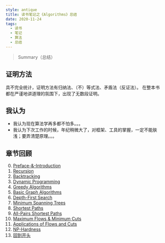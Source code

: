 ```yaml
---
style: antique
title: 读书笔记之《Algorithms》总结
date: 2020-11-24
tags:
  - 读书
  - 笔记
  - 算法
  - 总结
---
```


> Summary（总结）

## 证明方法

具不完全统计，证明方法有归纳法、（不）等式法、矛盾法（反证法）。
在整本书都在严谨地讲道理的氛围下，出现了无数段证明。

## 我认为

- 我认为现在算法学再多都不怕多。。。
- 我认为下次工作的时候，年纪稍微大了，对框架、工具的掌握，一定不能肤浅；要弄清楚原理。。。

## 章节回顾

0. [Preface-&-Introduction](post:Book-Algorithms-0-Preface-&-Introduction)
1. [Recursion](post:Book-Algorithms-1-Recursion)
1. [Backtracking](post:Book-Algorithms-2-Backtracking)
1. [Dynamic Programming](post:Book-Algorithms-3-Dynamic-Programming)
1. [Greedy Algorithms](post:Book-Algorithms-4-Greedy-Algorithms)
1. [Basic Graph Algorithms](post:Book-Algorithms-5-Basic-Graph-Algorithms)
1. [Depth-First Search](post:Book-Algorithms-6-Depth-First-Search)
1. [Minimum Spanning Trees](post:Book-Algorithms-7-Minimum-Spanning-Trees)
1. [Shortest Paths](post:Book-Algorithms-8-Shortest-Paths)
1. [All-Pairs Shortest Paths](post:Book-Algorithms-9-All-Pairs-Shortest-Paths)
1. [Maximum Flows & Minimum Cuts](post:Book-Algorithms-10-Maximum-Flows-&-Minimum-Cuts)
1. [Applications of Flows and Cuts](post:Book-Algorithms-11-Applications-of-Flows-and-Cuts)
1. [NP-Hardness](post:Book-Algorithms-12-NP-Hardness)
1. [回到开头](scroll-to-the-very-top)
